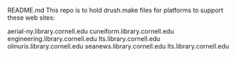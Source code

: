README.md
This repo is to hold drush.make files for platforms to support these web sites:

aerial-ny.library.cornell.edu
cuneiform.library.cornell.edu
engineering.library.cornell.edu
lts.library.cornell.edu
olinuris.library.cornell.edu
seanews.library.cornell.edu
lts.library.cornell.edu
